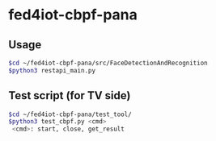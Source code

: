 # fed4iot-cbpf-pana

## Usage  
```bash
$cd ~/fed4iot-cbpf-pana/src/FaceDetectionAndRecognition  
$python3 restapi_main.py
```
## Test script (for TV side)
```bash
$cd ~/fed4iot-cbpf-pana/test_tool/
$python3 test_cbpf.py <cmd>
 <cmd>: start, close, get_result
```



